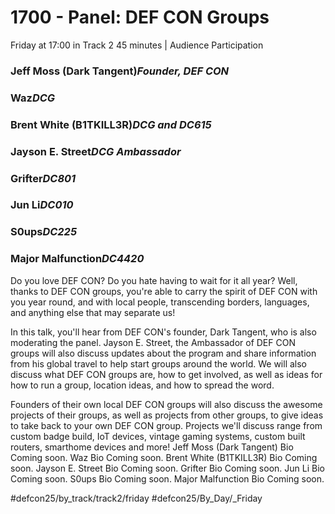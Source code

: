 # 1700 - Panel: DEF CON Groups
Friday at 17:00 in Track 2
45 minutes | Audience Participation
### Jeff Moss (Dark Tangent)*Founder, DEF CON*

### Waz*DCG*

### Brent White (B1TKILL3R)*DCG and DC615*

### Jayson E. Street*DCG Ambassador*

### Grifter*DC801*

### Jun Li*DC010*

### S0ups*DC225*

### Major Malfunction*DC4420*

Do you love DEF CON? Do you hate having to wait for it all year? Well, thanks to DEF CON groups, you're able to carry the spirit of DEF CON with you year round, and with local people, transcending borders, languages, and anything else that may separate us!

In this talk, you'll hear from DEF CON's founder, Dark Tangent, who is also moderating the panel. Jayson E. Street, the Ambassador of DEF CON groups will also discuss updates about the program and share information from his global travel to help start groups around the world. We will also discuss what DEF CON groups are, how to get involved, as well as ideas for how to run a group, location ideas, and how to spread the word.

Founders of their own local DEF CON groups will also discuss the awesome projects of their groups, as well as projects from other groups, to give ideas to take back to your own DEF CON group. Projects we'll discuss range from custom badge build, IoT devices, vintage gaming systems, custom built routers, smarthome devices and more!
Jeff Moss (Dark Tangent)
Bio Coming soon.
Waz
Bio Coming soon.
Brent White (B1TKILL3R)
Bio Coming soon.
Jayson E. Street
Bio Coming soon.
Grifter
Bio Coming soon.
Jun Li
Bio Coming soon.
S0ups
Bio Coming soon.
Major Malfunction
Bio Coming soon.

#defcon25/by_track/track2/friday #defcon25/By_Day/_Friday